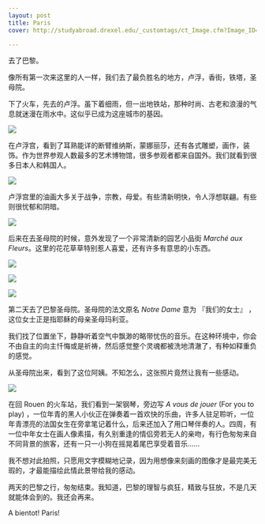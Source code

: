 ```yaml
---
layout: post
title: Paris
cover: http://studyabroad.drexel.edu/_customtags/ct_Image.cfm?Image_ID=225208

---
```


去了巴黎。

像所有第一次来这里的人一样，我们去了最负胜名的地方，卢浮，香街，铁塔，圣母院。

下了火车，先去的卢浮。虽下着细雨，但一出地铁站，那种时尚、古老和浪漫的气息就迷漫在雨水中。这似乎已成为这座城市的基因。

![](/images/2014/paris/DSCN2933.jpg)

在卢浮宫，看到了耳熟能详的断臂维纳斯，蒙娜丽莎，还有各式雕塑，画作，装饰。作为世界参观人数最多的艺术博物馆，很多参观者都来自国外。我们就看到很多日本人和韩国人。

![](/images/2014/paris/DSCN2890.jpg)

卢浮宫里的油画大多关于战争，宗教，母爱。有些清新明快，令人浮想联翩。有些则很忧郁和阴暗。

![](/images/2014/paris/DSCN2855.jpg)

后来在去圣母院的时候，意外发现了一个非常清新的园艺小品街 *Marché aux Fleurs*。这里的花花草草特别惹人喜爱，还有许多有意思的小东西。

![](/images/2014/paris/IMG_0291.jpg)

![](/images/2014/paris/IMG_0298.jpg)

![](/images/2014/paris/IMG_0323.jpg)

第二天去了巴黎圣母院。圣母院的法文原名 *Notre Dame* 意为 『我们的女士』 ，这位女士正是指耶稣的母亲圣母玛利亚。

我们找了位置坐下，静静听着空气中飘渺的略带忧伤的音乐。在这种环境中，你会不由自主的向主忏悔或是祈祷，然后感觉整个灵魂都被洗地清澈了，有种如释重负的感觉。

从圣母院出来，看到了这位阿姨。不知怎么，这张照片竟然让我有一些感动。

![](/images/2014/paris/IMG_0321.jpg)

在回 Rouen 的火车站，我们看到一架钢琴，旁边写 *A vous de jouer* (For you to play) ，一位年青的黑人小伙正在弹奏着一首欢快的乐曲，许多人驻足聆听，一位年青漂亮的法国女生在旁拿笔记着什么，后来还加入了用口琴伴奏的人。四周，有一位中年女士在画人像素描，有久别重逢的情侣旁若无人的亲吻，有行色匆匆来自不同背景的旅客，还有一只一小狗在摇晃着尾巴享受着音乐……

我不想对此拍照，只愿用文字模糊地记录，因为用想像来刻画的图像才是最完美无瑕的，才最能描绘此情此景带给我的感动。

两天的巴黎之行，匆匆结束。我知道，巴黎的理智与疯狂，精致与狂放，不是几天就能体会到的。我还会再来。

A bientot! Paris!
